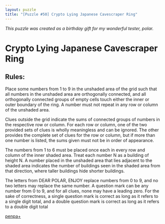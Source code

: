 ```yaml
---
layout: puzzle
title: "[Puzzle #50] Crypto Lying Japanese Cavescraper Ring"
---
```


*This puzzle was created as a birthday gift for my wonderful tester, polar.*

# Crypto Lying Japanese Cavescraper Ring

## Rules:

Place some numbers from 1 to 9 in the unshaded area of the grid such that all numbers in the unshaded area are orthogonally connected, and all orthogonally connected groups of empty cells touch either the inner or outer boundary of the ring. A number must not repeat in any row or column of the unshaded area.

Clues outside the grid indicate the sums of connected groups of numbers in the respective row or column. For each row or column, one of the two provided sets of clues is wholly meaningless and can be ignored. The other provides the complete set of clues for the row or column, but if more than one number is listed, the sums given must not be in order of appearance.

The numbers from 1 to 6 must be placed once each in every row and column of the inner shaded area. Treat each number N as a building of height N. A number placed in the unshaded area that lies adjacent to the shaded area indicates the number of buildings seen in the shaded area from that direction, where taller buildings hide shorter buildings.

The letters from DEAR POLAR, ENJOY replace numbers from 0 to 9, and no two letters may replace the same number. A question mark can be any number from 0 to 9, and for all clues, none may have a leading zero. For the sake of correctness, a single question mark is correct as long as it refers to a single digit total, and a double question mark is correct as long as it refers to a double digit total

[penpa+](https://tinyurl.com/28d54jw3)
